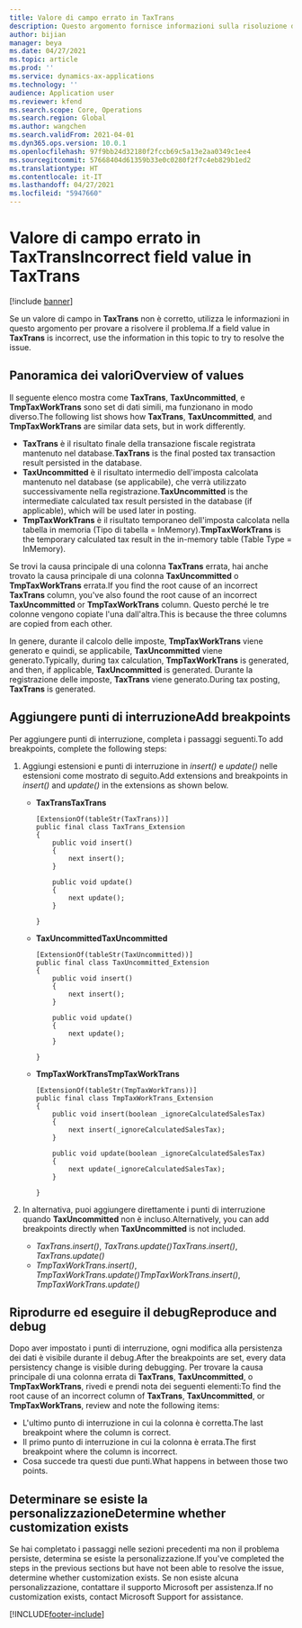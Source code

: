 ```yaml
---
title: Valore di campo errato in TaxTrans
description: Questo argomento fornisce informazioni sulla risoluzione dei problemi relativi a valori di campo errati in TaxTrans.
author: bijian
manager: beya
ms.date: 04/27/2021
ms.topic: article
ms.prod: ''
ms.service: dynamics-ax-applications
ms.technology: ''
audience: Application user
ms.reviewer: kfend
ms.search.scope: Core, Operations
ms.search.region: Global
ms.author: wangchen
ms.search.validFrom: 2021-04-01
ms.dyn365.ops.version: 10.0.1
ms.openlocfilehash: 97f9bb24d32180f2fccb69c5a13e2aa0349c1ee4
ms.sourcegitcommit: 57668404d61359b33e0c0280f2f7c4eb829b1ed2
ms.translationtype: HT
ms.contentlocale: it-IT
ms.lasthandoff: 04/27/2021
ms.locfileid: "5947660"
---
```

# <a name="incorrect-field-value-in-taxtrans"></a><span data-ttu-id="bfab6-103">Valore di campo errato in TaxTrans</span><span class="sxs-lookup"><span data-stu-id="bfab6-103">Incorrect field value in TaxTrans</span></span>

[!include [banner](../includes/banner.md)]

<span data-ttu-id="bfab6-104">Se un valore di campo in **TaxTrans** non è corretto, utilizza le informazioni in questo argomento per provare a risolvere il problema.</span><span class="sxs-lookup"><span data-stu-id="bfab6-104">If a field value in **TaxTrans** is incorrect, use the information in this topic to try to resolve the issue.</span></span>

## <a name="overview-of-values"></a><span data-ttu-id="bfab6-105">Panoramica dei valori</span><span class="sxs-lookup"><span data-stu-id="bfab6-105">Overview of values</span></span>
<span data-ttu-id="bfab6-106">Il seguente elenco mostra come **TaxTrans**, **TaxUncommitted**, e **TmpTaxWorkTrans** sono set di dati simili, ma funzionano in modo diverso.</span><span class="sxs-lookup"><span data-stu-id="bfab6-106">The following list shows how **TaxTrans**, **TaxUncommitted**, and **TmpTaxWorkTrans** are similar data sets, but in work differently.</span></span>

  - <span data-ttu-id="bfab6-107">**TaxTrans** è il risultato finale della transazione fiscale registrata mantenuto nel database.</span><span class="sxs-lookup"><span data-stu-id="bfab6-107">**TaxTrans** is the final posted tax transaction result persisted in the database.</span></span>
  - <span data-ttu-id="bfab6-108">**TaxUncommitted** è il risultato intermedio dell'imposta calcolata mantenuto nel database (se applicabile), che verrà utilizzato successivamente nella registrazione.</span><span class="sxs-lookup"><span data-stu-id="bfab6-108">**TaxUncommitted** is the intermediate calculated tax result persisted in the database (if applicable), which will be used later in posting.</span></span>
  - <span data-ttu-id="bfab6-109">**TmpTaxWorkTrans** è il risultato temporaneo dell'imposta calcolata nella tabella in memoria (Tipo di tabella = InMemory).</span><span class="sxs-lookup"><span data-stu-id="bfab6-109">**TmpTaxWorkTrans** is the temporary calculated tax result in the in-memory table (Table Type = InMemory).</span></span>

<span data-ttu-id="bfab6-110">Se trovi la causa principale di una colonna **TaxTrans** errata, hai anche trovato la causa principale di una colonna **TaxUncommitted** o **TmpTaxWorkTrans** errata.</span><span class="sxs-lookup"><span data-stu-id="bfab6-110">If you find the root cause of an incorrect **TaxTrans** column, you've also found the root cause of an incorrect **TaxUncommitted** or **TmpTaxWorkTrans** column.</span></span> <span data-ttu-id="bfab6-111">Questo perché le tre colonne vengono copiate l'una dall'altra.</span><span class="sxs-lookup"><span data-stu-id="bfab6-111">This is because the three columns are copied from each other.</span></span>

<span data-ttu-id="bfab6-112">In genere, durante il calcolo delle imposte, **TmpTaxWorkTrans** viene generato e quindi, se applicabile, **TaxUncommitted** viene generato.</span><span class="sxs-lookup"><span data-stu-id="bfab6-112">Typically, during tax calculation, **TmpTaxWorkTrans** is generated, and then, if applicable, **TaxUncommitted** is generated.</span></span> <span data-ttu-id="bfab6-113">Durante la registrazione delle imposte, **TaxTrans** viene generato.</span><span class="sxs-lookup"><span data-stu-id="bfab6-113">During tax posting, **TaxTrans** is generated.</span></span>


## <a name="add-breakpoints"></a><span data-ttu-id="bfab6-114">Aggiungere punti di interruzione</span><span class="sxs-lookup"><span data-stu-id="bfab6-114">Add breakpoints</span></span>
<span data-ttu-id="bfab6-115">Per aggiungere punti di interruzione, completa i passaggi seguenti.</span><span class="sxs-lookup"><span data-stu-id="bfab6-115">To add breakpoints, complete the following steps:</span></span> 

1. <span data-ttu-id="bfab6-116">Aggiungi estensioni e punti di interruzione in *insert()* e *update()* nelle estensioni come mostrato di seguito.</span><span class="sxs-lookup"><span data-stu-id="bfab6-116">Add extensions and breakpoints in *insert()* and *update()* in the extensions as shown below.</span></span>

     - <span data-ttu-id="bfab6-117">**TaxTrans**</span><span class="sxs-lookup"><span data-stu-id="bfab6-117">**TaxTrans**</span></span>

        ```x++
        [ExtensionOf(tableStr(TaxTrans))]
        public final class TaxTrans_Extension
        {
            public void insert()
            {
                next insert();
            }
        
            public void update()
            {
                next update();
            }
        
        }
        ```

     - <span data-ttu-id="bfab6-118">**TaxUncommitted**</span><span class="sxs-lookup"><span data-stu-id="bfab6-118">**TaxUncommitted**</span></span>

        ```x++
        [ExtensionOf(tableStr(TaxUncommitted))]
        public final class TaxUncommitted_Extension
        {
            public void insert()
            {
                next insert();
            }
        
            public void update()
            {
                next update();
            }
        
        }
        ```

     - <span data-ttu-id="bfab6-119">**TmpTaxWorkTrans**</span><span class="sxs-lookup"><span data-stu-id="bfab6-119">**TmpTaxWorkTrans**</span></span>

        ```x++
        [ExtensionOf(tableStr(TmpTaxWorkTrans))]
        public final class TmpTaxWorkTrans_Extension
        {
            public void insert(boolean _ignoreCalculatedSalesTax)
            {
                next insert(_ignoreCalculatedSalesTax);
            }
        
            public void update(boolean _ignoreCalculatedSalesTax)
            {
                next update(_ignoreCalculatedSalesTax);
            }
        
        }
        
        ```

2. <span data-ttu-id="bfab6-120">In alternativa, puoi aggiungere direttamente i punti di interruzione quando **TaxUncommitted** non è incluso.</span><span class="sxs-lookup"><span data-stu-id="bfab6-120">Alternatively, you can add breakpoints directly when **TaxUncommitted** is not included.</span></span>

     - <span data-ttu-id="bfab6-121">*TaxTrans.insert()*, *TaxTrans.update()*</span><span class="sxs-lookup"><span data-stu-id="bfab6-121">*TaxTrans.insert()*, *TaxTrans.update()*</span></span>
     - <span data-ttu-id="bfab6-122">*TmpTaxWorkTrans.insert()*, *TmpTaxWorkTrans.update()*</span><span class="sxs-lookup"><span data-stu-id="bfab6-122">*TmpTaxWorkTrans.insert()*, *TmpTaxWorkTrans.update()*</span></span>

## <a name="reproduce-and-debug"></a><span data-ttu-id="bfab6-123">Riprodurre ed eseguire il debug</span><span class="sxs-lookup"><span data-stu-id="bfab6-123">Reproduce and debug</span></span>

<span data-ttu-id="bfab6-124">Dopo aver impostato i punti di interruzione, ogni modifica alla persistenza dei dati è visibile durante il debug.</span><span class="sxs-lookup"><span data-stu-id="bfab6-124">After the breakpoints are set, every data persistency change is visible during debugging.</span></span> <span data-ttu-id="bfab6-125">Per trovare la causa principale di una colonna errata di **TaxTrans**, **TaxUncommitted**, o **TmpTaxWorkTrans**, rivedi e prendi nota dei seguenti elementi:</span><span class="sxs-lookup"><span data-stu-id="bfab6-125">To find the root cause of an incorrect column of **TaxTrans**, **TaxUncommitted**, or **TmpTaxWorkTrans**, review and note the following items:</span></span>

- <span data-ttu-id="bfab6-126">L'ultimo punto di interruzione in cui la colonna è corretta.</span><span class="sxs-lookup"><span data-stu-id="bfab6-126">The last breakpoint where the column is correct.</span></span>
- <span data-ttu-id="bfab6-127">Il primo punto di interruzione in cui la colonna è errata.</span><span class="sxs-lookup"><span data-stu-id="bfab6-127">The first breakpoint where the column is incorrect.</span></span>
- <span data-ttu-id="bfab6-128">Cosa succede tra questi due punti.</span><span class="sxs-lookup"><span data-stu-id="bfab6-128">What happens in between those two points.</span></span>

## <a name="determine-whether-customization-exists"></a><span data-ttu-id="bfab6-129">Determinare se esiste la personalizzazione</span><span class="sxs-lookup"><span data-stu-id="bfab6-129">Determine whether customization exists</span></span>
<span data-ttu-id="bfab6-130">Se hai completato i passaggi nelle sezioni precedenti ma non il problema persiste, determina se esiste la personalizzazione.</span><span class="sxs-lookup"><span data-stu-id="bfab6-130">If you've completed the steps in the previous sections but have not been able to resolve the issue, determine whether customization exists.</span></span> <span data-ttu-id="bfab6-131">Se non esiste alcuna personalizzazione, contattare il supporto Microsoft per assistenza.</span><span class="sxs-lookup"><span data-stu-id="bfab6-131">If no customization exists, contact Microsoft Support for assistance.</span></span>

[!INCLUDE[footer-include](../../includes/footer-banner.md)]

